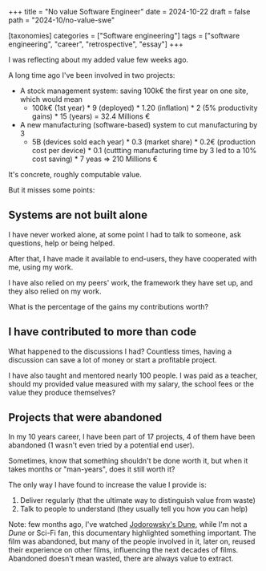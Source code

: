 +++
title = "No value Software Engineer"
date = 2024-10-22
draft = false
path = "2024-10/no-value-swe"

[taxonomies]
categories = ["Software engineering"]
tags = ["software engineering", "career", "retrospective", "essay"]
+++

I was reflecting about my added value few weeks ago.

A long time ago I've been involved in two projects:

* A stock management system: saving 100k€ the first year on one site, which would mean
  * 100k€ (1st year) * 9 (deployed) * 1.20 (inflation) * 2 (5% productivity gains) * 15 (years) = 32.4 Millions €
* A new manufacturing (software-based) system to cut manufacturing by 3
  * 5B (devices sold each year) * 0.3 (market share) * 0.2€ (production cost per device) * 0.1 (cuttting manufacturing time by 3 led to a 10% cost saving) * 7 yeas => 210 Millions €

It's concrete, roughly computable value.

But it misses some points:

## Systems are not built alone

I have never worked alone, at some point I had to talk to someone, ask questions,
help or being helped.

After that, I have made it available to end-users, they have cooperated with me,
using my work.

I have also relied on my peers' work, the framework they have set up, and they also
relied on my work.

What is the percentage of the gains my contributions worth?

## I have contributed to more than code

What happened to the discussions I had?
Countless times, having a discussion can save a lot of money or start a
profitable project.

I have also taught and mentored nearly 100 people.
I was paid as a teacher, should my provided value measured with my salary,
the school fees or the value they produce themselves?

## Projects that were abandoned

In my 10 years career, I have been part of 17 projects, 4 of them have been
abandoned (1 wasn't even tried by a potential end user).

Sometimes, know that something shouldn't be done worth it, but when it takes
months or "man-years", does it still worth it?

The only way I have found to increase the value I provide is:

1. Deliver regularly (that the ultimate way to distinguish value from waste)
2. Talk to people to understand (they usually tell you how you can help)

Note: few months ago, I've watched [Jodorowsky's Dune](https://en.wikipedia.org/wiki/Jodorowsky%27s_Dune),
while I'm not a _Dune_ or Sci-Fi fan, this documentary highlighted something
important. The film was abandoned, but many of the people involved in it,
later on, reused their experience on other films, influencing the next decades
of films. Abandoned doesn't mean wasted, there are always value to extract.
